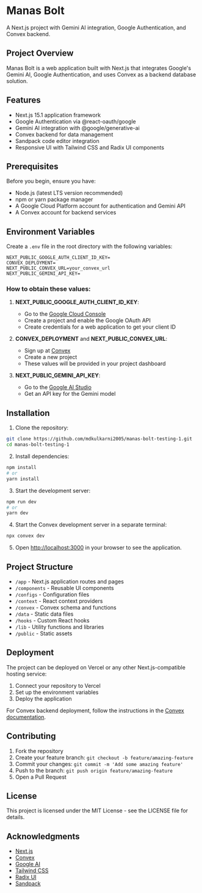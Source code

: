 # Manas Bolt

A Next.js project with Gemini AI integration, Google Authentication, and Convex backend.

## Project Overview

Manas Bolt is a web application built with Next.js that integrates Google's Gemini AI, Google Authentication, and uses Convex as a backend database solution.

## Features

- Next.js 15.1 application framework
- Google Authentication via @react-oauth/google
- Gemini AI integration with @google/generative-ai
- Convex backend for data management
- Sandpack code editor integration
- Responsive UI with Tailwind CSS and Radix UI components

## Prerequisites

Before you begin, ensure you have:

- Node.js (latest LTS version recommended)
- npm or yarn package manager
- A Google Cloud Platform account for authentication and Gemini API
- A Convex account for backend services

## Environment Variables

Create a `.env` file in the root directory with the following variables:

```
NEXT_PUBLIC_GOOGLE_AUTH_CLIENT_ID_KEY=
CONVEX_DEPLOYMENT=
NEXT_PUBLIC_CONVEX_URL=your_convex_url
NEXT_PUBLIC_GEMINI_API_KEY=
```

### How to obtain these values:

1. **NEXT_PUBLIC_GOOGLE_AUTH_CLIENT_ID_KEY**: 
   - Go to the [Google Cloud Console](https://console.cloud.google.com)
   - Create a project and enable the Google OAuth API
   - Create credentials for a web application to get your client ID

2. **CONVEX_DEPLOYMENT** and **NEXT_PUBLIC_CONVEX_URL**:
   - Sign up at [Convex](https://www.convex.dev/)
   - Create a new project
   - These values will be provided in your project dashboard

3. **NEXT_PUBLIC_GEMINI_API_KEY**:
   - Go to the [Google AI Studio](https://aistudio.google.com/)
   - Get an API key for the Gemini model

## Installation

1. Clone the repository:
```bash
git clone https://github.com/mdkulkarni2005/manas-bolt-testing-1.git
cd manas-bolt-testing-1
```

2. Install dependencies:
```bash
npm install
# or
yarn install
```

3. Start the development server:
```bash
npm run dev
# or
yarn dev
```

4. Start the Convex development server in a separate terminal:
```bash
npx convex dev
```

5. Open [http://localhost:3000](http://localhost:3000) in your browser to see the application.

## Project Structure

- `/app` - Next.js application routes and pages
- `/components` - Reusable UI components
- `/configs` - Configuration files
- `/context` - React context providers
- `/convex` - Convex schema and functions
- `/data` - Static data files
- `/hooks` - Custom React hooks
- `/lib` - Utility functions and libraries
- `/public` - Static assets

## Deployment

The project can be deployed on Vercel or any other Next.js-compatible hosting service:

1. Connect your repository to Vercel
2. Set up the environment variables
3. Deploy the application

For Convex backend deployment, follow the instructions in the [Convex documentation](https://docs.convex.dev/production/deployment).

## Contributing

1. Fork the repository
2. Create your feature branch: `git checkout -b feature/amazing-feature`
3. Commit your changes: `git commit -m 'Add some amazing feature'`
4. Push to the branch: `git push origin feature/amazing-feature`
5. Open a Pull Request

## License

This project is licensed under the MIT License - see the LICENSE file for details.

## Acknowledgments

- [Next.js](https://nextjs.org/)
- [Convex](https://www.convex.dev/)
- [Google AI](https://ai.google/)
- [Tailwind CSS](https://tailwindcss.com/)
- [Radix UI](https://www.radix-ui.com/)
- [Sandpack](https://sandpack.codesandbox.io/)